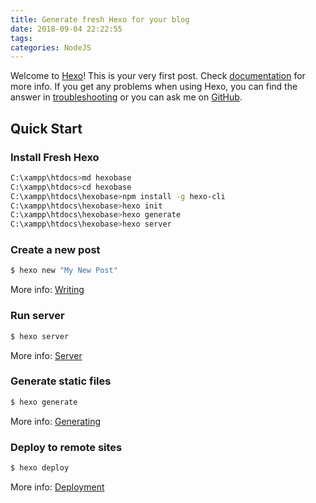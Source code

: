 ```yaml
---
title: Generate fresh Hexo for your blog
date: 2018-09-04 22:22:55
tags:
categories: NodeJS
---
```


Welcome to [Hexo](https://hexo.io/)! This is your very first post. Check [documentation](https://hexo.io/docs/) for more info. If you get any problems when using Hexo, you can find the answer in [troubleshooting](https://hexo.io/docs/troubleshooting.html) or you can ask me on [GitHub](https://github.com/hexojs/hexo/issues).

## Quick Start

### Install Fresh Hexo
``` bash
C:\xampp\htdocs>md hexobase
C:\xampp\htdocs>cd hexobase
C:\xampp\htdocs\hexobase>npm install -g hexo-cli
C:\xampp\htdocs\hexobase>hexo init
C:\xampp\htdocs\hexobase>hexo generate
C:\xampp\htdocs\hexobase>hexo server
```

### Create a new post

``` bash
$ hexo new "My New Post"
```

More info: [Writing](https://hexo.io/docs/writing.html)

### Run server

``` bash
$ hexo server
```

More info: [Server](https://hexo.io/docs/server.html)

### Generate static files

``` bash
$ hexo generate
```

More info: [Generating](https://hexo.io/docs/generating.html)

### Deploy to remote sites

``` bash
$ hexo deploy
```

More info: [Deployment](https://hexo.io/docs/deployment.html)
